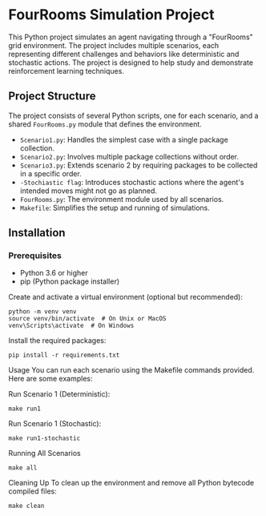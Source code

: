 # FourRooms Simulation Project

This Python project simulates an agent navigating through a "FourRooms" grid environment. The project includes multiple scenarios, each representing different challenges and behaviors like deterministic and stochastic actions. The project is designed to help study and demonstrate reinforcement learning techniques.

## Project Structure

The project consists of several Python scripts, one for each scenario, and a shared `FourRooms.py` module that defines the environment.

- `Scenario1.py`: Handles the simplest case with a single package collection.
- `Scenario2.py`: Involves multiple package collections without order.
- `Scenario3.py`: Extends scenario 2 by requiring packages to be collected in a specific order.
- `-Stochiastic flag`: Introduces stochastic actions where the agent's intended moves might not go as planned.
- `FourRooms.py`: The environment module used by all scenarios.
- `Makefile`: Simplifies the setup and running of simulations.

## Installation

### Prerequisites

- Python 3.6 or higher
- pip (Python package installer)

Create and activate a virtual environment (optional but recommended):

	python -m venv venv
	source venv/bin/activate  # On Unix or MacOS
	venv\Scripts\activate  # On Windows

Install the required packages:

	pip install -r requirements.txt

Usage
You can run each scenario using the Makefile commands provided. Here are some examples:

Run Scenario 1 (Deterministic):

	make run1

Run Scenario 1 (Stochastic):
	
	make run1-stochastic

Running All Scenarios

	make all


Cleaning Up
To clean up the environment and remove all Python bytecode compiled files:

	make clean



